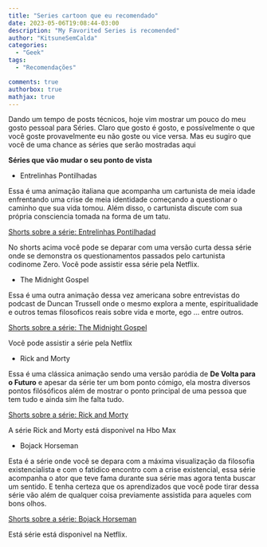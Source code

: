 ```yaml
---
title: "Series cartoon que eu recomendado"
date: 2023-05-06T19:08:44-03:00
description: "My Favorited Series is recomended"
author: "KitsuneSemCalda"
categories:
  - "Geek"
tags:
  - "Recomendações"

comments: true
authorbox: true
mathjax: true
---
```


Dando um tempo de posts técnicos, hoje vim mostrar um pouco do meu gosto pessoal para Séries.
Claro que gosto é gosto, e possívelmente o que você goste provavelmente eu não goste ou vice versa. 
Mas eu sugiro que você de uma chance as séries que serão mostradas aqui

**Séries que vão mudar o seu ponto de vista**

- Entrelinhas Pontilhadas

Essa é uma animação italiana que acompanha um cartunista de meia idade enfrentando uma crise de meia identidade começando a questionar o caminho que sua vida tomou.
Além disso, o cartunista discute com sua própria consciencia tomada na forma de um tatu.

[Shorts sobre a série: Entrelinhas Pontilhadad](https://www.youtube.com/watch?v=I9WU5jvlqOo&pp=ygUXZW50cmVsaW5oYXMgcG9udGlsaGFkYXM%3D)

No shorts acima você pode se deparar com uma versão curta dessa série onde se demonstra os questionamentos passados pelo cartunista codinome Zero.
Você pode assistir essa série pela Netflix.

- The Midnight Gospel

Essa é uma outra animação dessa vez americana sobre entrevistas do podcast de Duncan Trussell onde o mesmo explora a mente, espiritualidade e outros temas filosoficos reais sobre vida e morte, ego ... entre outros.

[Shorts sobre a série: The Midnight Gospel](https://youtube.com/shorts/8iRtWIPnWlk?feature=share)

Você pode assistir a série pela Netflix

- Rick and Morty

Essa é uma clássica animação sendo uma versão paródia de **De Volta para o Futuro** e apesar da série ter um bom ponto cómigo, ela mostra diversos pontos filósóficos além de mostrar o ponto principal de uma pessoa que tem tudo e ainda sim lhe falta tudo.

[Shorts sobre a série: Rick and Morty](https://youtube.com/shorts/xAPi8B_SFG0?feature=share)

A série Rick and Morty está disponivel na Hbo Max

- Bojack Horseman

Esta é a série onde você se depara com a máxima visualização da filosofia existencialista e com o fatidico encontro com a crise existencial, essa série acompanha o ator que teve fama durante sua série mas agora tenta buscar um sentido.
E tenha certeza que os aprendizados que você pode tirar dessa série vão além de qualquer coisa previamente assistida para aqueles com bons olhos.

[Shorts sobre a série: Bojack Horseman](https://www.youtube.com/shorts/KKhlS_g1898)

Está série está disponivel na Netflix.
